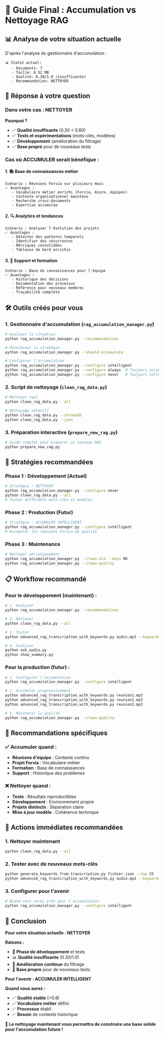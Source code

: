 # 🎯 Guide Final : Accumulation vs Nettoyage RAG

## 📊 **Analyse de votre situation actuelle**

D'après l'analyse du gestionnaire d'accumulation :

```
📊 Statut actuel:
   - Documents: 7
   - Taille: 0.52 MB  
   - Qualité: 0.30/1.0 (insuffisante)
   - Recommandation: NETTOYER
```

## 🎯 **Réponse à votre question**

### **Dans votre cas : NETTOYER**

**Pourquoi ?**
- ✅ **Qualité insuffisante** (0.30 < 0.80)
- ✅ **Tests et expérimentations** (mots-clés, modèles)
- ✅ **Développement** (amélioration du filtrage)
- ✅ **Base propre** pour de nouveaux tests

### **Cas où ACCUMULER serait bénéfique :**

#### **1. 📚 Base de connaissances métier**
```
Scénario : Réunions Forvia sur plusieurs mois
✅ Avantages :
   - Vocabulaire métier enrichi (Forvia, Azure, équipes)
   - Contexte organisationnel maintenu
   - Recherche cross-documents
   - Expertise accumulée
```

#### **2. 🔍 Analytics et tendances**
```
Scénario : Analyser l'évolution des projets
✅ Avantages :
   - Détecter des patterns temporels
   - Identifier des récurrences
   - Métriques consolidées
   - Tableaux de bord enrichis
```

#### **3. 🏢 Support et formation**
```
Scénario : Base de connaissances pour l'équipe
✅ Avantages :
   - Historique des décisions
   - Documentation des processus
   - Référence pour nouveaux membres
   - Traçabilité complète
```

## 🛠️ **Outils créés pour vous**

### **1. Gestionnaire d'accumulation (`rag_accumulation_manager.py`)**
```bash
# Analyser la situation
python rag_accumulation_manager.py --recommendations

# Déterminer la stratégie
python rag_accumulation_manager.py --should-accumulate

# Configurer l'accumulation
python rag_accumulation_manager.py --configure intelligent
python rag_accumulation_manager.py --configure always  # Toujours accumuler
python rag_accumulation_manager.py --configure never   # Toujours nettoyer
```

### **2. Script de nettoyage (`clean_rag_data.py`)**
```bash
# Nettoyer tout
python clean_rag_data.py --all

# Nettoyage sélectif
python clean_rag_data.py --chromadb
python clean_rag_data.py --json
```

### **3. Préparation interactive (`prepare_new_rag.py`)**
```bash
# Guide complet pour préparer un nouveau RAG
python prepare_new_rag.py
```

## 🎯 **Stratégies recommandées**

### **Phase 1 : Développement (Actuel)**
```bash
# Stratégie : NETTOYER
python rag_accumulation_manager.py --configure never
python clean_rag_data.py --all
# Tester différents mots-clés et modèles
```

### **Phase 2 : Production (Futur)**
```bash
# Stratégie : ACCUMULER INTELLIGENT
python rag_accumulation_manager.py --configure intelligent
# Accumuler les réunions Forvia de qualité
```

### **Phase 3 : Maintenance**
```bash
# Nettoyer périodiquement
python rag_accumulation_manager.py --clean-old --days 90
python rag_accumulation_manager.py --clean-quality
```

## 📋 **Workflow recommandé**

### **Pour le développement (maintenant) :**
```bash
# 1. Analyser
python rag_accumulation_manager.py --recommendations

# 2. Nettoyer
python clean_rag_data.py --all

# 3. Tester
python advanced_rag_transcription_with_keywords.py audio.mp3 --keywords "nouveaux_mots"

# 4. Analyser
python ask_audio.py
python show_summary.py
```

### **Pour la production (futur) :**
```bash
# 1. Configurer l'accumulation
python rag_accumulation_manager.py --configure intelligent

# 2. Accumuler progressivement
python advanced_rag_transcription_with_keywords.py reunion1.mp3
python advanced_rag_transcription_with_keywords.py reunion2.mp3
python advanced_rag_transcription_with_keywords.py reunion3.mp3

# 3. Maintenir la qualité
python rag_accumulation_manager.py --clean-quality
```

## 🎯 **Recommandations spécifiques**

### **✅ Accumuler quand :**
- **Réunions d'équipe** : Contexte continu
- **Projet Forvia** : Vocabulaire métier
- **Formation** : Base de connaissances
- **Support** : Historique des problèmes

### **❌ Nettoyer quand :**
- **Tests** : Résultats reproductibles
- **Développement** : Environnement propre
- **Projets distincts** : Séparation claire
- **Mise à jour modèle** : Cohérence technique

## 🚀 **Actions immédiates recommandées**

### **1. Nettoyer maintenant**
```bash
python clean_rag_data.py --all
```

### **2. Tester avec de nouveaux mots-clés**
```bash
python generate_keywords_from_transcription.py fichier.json --top 25
python advanced_rag_transcription_with_keywords.py audio.mp3 --keywords-file nouveaux_mots.txt
```

### **3. Configurer pour l'avenir**
```bash
# Quand vous serez prêt pour l'accumulation
python rag_accumulation_manager.py --configure intelligent
```

## 🎉 **Conclusion**

**Pour votre situation actuelle : NETTOYER**

**Raisons :**
- 🧪 **Phase de développement** et tests
- 📊 **Qualité insuffisante** (0.30/1.0)
- 🔧 **Amélioration continue** du filtrage
- 🎯 **Base propre** pour de nouveaux tests

**Pour l'avenir : ACCUMULER INTELLIGENT**

**Quand vous aurez :**
- ✅ **Qualité stable** (>0.8)
- ✅ **Vocabulaire métier** défini
- ✅ **Processus** établi
- ✅ **Besoin** de contexte historique

**🚀 Le nettoyage maintenant vous permettra de construire une base solide pour l'accumulation future !**
